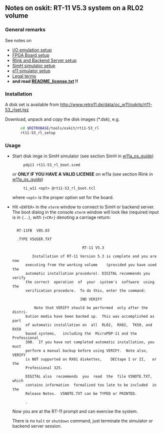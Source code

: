 ## Notes on oskit: RT-11 V5.3 system on a RL02 volume

### General remarks
See notes on
- [I/O emulation setup](../../../doc/w11a_io_emulation.md)
- [FPGA Board setup](../../../doc/w11a_board_connection.md)
- [Rlink and Backend Server setup](../../../doc/w11a_backend_setup.md)
- [SimH simulator setup](../../../doc/w11a_simh_setup.md)
- [e11 simulator setup](../../../doc/w11a_e11_setup.md)
- [Legal terms](../../../doc/w11a_os_guide.md)
- **and read [README_license.txt](README_license.txt) !!**

### Installation
A disk set is available from
http://www.retro11.de/data/oc_w11/oskits/rt11-53_rlset.tgz

Download, unpack and copy the disk images (*.dsk), e.g.
```bash
       cd $RETROBASE/tools/oskit/rt11-53_rl
       rt11-53_rl_setup
```

### Usage

- Start disk imge in SimH simulator (see section SimH in
  [w11a_os_guide](../../../doc/w11a_os_guide.md#user-content-simh))
  ```
       pdp11 rt11-53_rl_boot.scmd
  ```

  or **ONLY IF YOU HAVE A VALID LICENSE** on w11a (see section Rlink in
  [w11a_os_guide](../../../doc/w11a_os_guide.md#user-content-rlink))
  ```
       ti_w11 <opt> @rt11-53_rl_boot.tcl
  ```

  where `<opt>` is the proper option set for the board.

- Hit `<ENTER>` in the `xterm` window to connect to SimH or backend server.
     The boot dialog in the console `xterm` window will look like
     (required input is in `{..}`, with `{<CR>}` denoting a carriage return:
  ```

    RT-11FB  V05.03  

    .TYPE V5USER.TXT

                                  RT-11 V5.3

           Installation of RT-11 Version 5.3 is complete and you are now
        executing from the working volume    (provided you have used the
        automatic installation procedure). DIGITAL recommends you verify
        the correct  operation  of  your  system's  software  using  the
        verification procedure.  To do this, enter the command:

                                 IND VERIFY

            Note that VERIFY should be performed  only after the distri-
        bution media have been backed up.  This was accomplished as part
        of automatic installation on  all  RL02,  RX02,  TK50, and  RX50
        based systems,   including the  MicroPDP-11 and the Professional
        300.  If you have not completed automatic installation, you must
        perform a manual backup before using VERIFY.  Note also,  VERIFY
        is NOT supported on RX01 diskettes,    DECtape I or II,   or the
        Professional 325.

        DIGITAL also  recommends  you  read  the  file V5NOTE.TXT, which
        contains information  formalized too late to be included  in the
        Release Notes.  V5NOTE.TXT can be TYPED or PRINTED.
       
        .
  ```

  Now you are at the RT-11 prompt and can exercise the system.

  There is no `halt` or `shutdown` command, just terminate the 
  simulator or backend server session.
